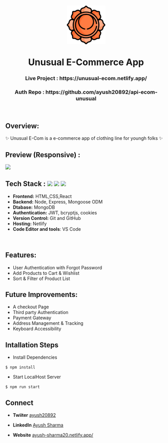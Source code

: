 <p align="center">
  <a href="https://unusual-ecom.netlify.app/" rel="noopener" target="_blank"><img src="/src/icon/Utility-UI-128.png" width="120" height="120" align="center"/></a>

</p>

<h1 align="center">
           Unusual E-Commerce App
</h1>

<div align="center">


</div>

<h3 align="center">
  Live Project : https://unusual-ecom.netlify.app/
</h3>

<h3 align="center">
  Auth Repo : https://github.com/ayush20892/api-ecom-unusual
 </h3>
 
<br />

## Overview:
<p>✨ Unusual E-Com is a e-commerce app of clothing line for youngh folks ✨</p>

## Preview (Responsive) :
![](/src/icon/unusual-ecom.gif)

## Tech Stack :  <img src="https://img.shields.io/badge/react%20-%23121011.svg?&style=for-the-badge&logo=react&logoColor=white"/> <img src="https://img.shields.io/badge/express%20-%23121011.svg?&style=for-the-badge&logo=express&logoColor=white" /> <img src="https://img.shields.io/badge/MongoDB%20-%23121011.svg?&style=for-the-badge&logo=MongoDB&logoColor=white"/> 

- **Frontend:** HTML,CSS,React 
- **Backend:** Node, Express, Mongoose ODM
- **Dtabase:** MongoDB
- **Authentication:** JWT, bcryptjs, cookies
- **Version Control:** Git and GitHub
- **Hosting:** Netlify
- **Code Editor and tools**: VS Code

 <br />
 
## Features: 
- User Authentication with Forgot Password
- Add Products to Cart & Wishlist
- Sort & Filter of Product List

## Future Improvements:
- A checkout Page
- Third party Authentication
- Payment Gateway
- Address Management & Tracking
- Keyboard Accessibility

## Intallation Steps
- Install Dependencies
```
$ npm install
```
- Start LocalHost Server
```
$ npm run start
```

## Connect
- **Twiiter** [ayush20892](https://twitter.com/ayush20892)
- **LinkedIn** [Ayush Sharma](https://www.linkedin.com/in/ayush-sharma-0b82b6169/)
- **Website** [ayush-sharma20.netlify.app/](https://ayush-sharma20.netlify.app/)

  
  <br />
  <br />
